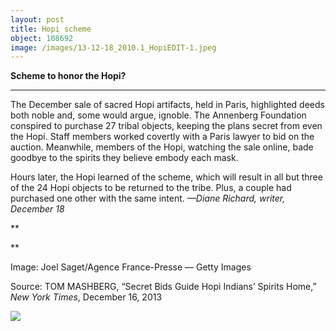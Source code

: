 ```yaml
---
layout: post
title: Hopi scheme
object: 108692
image: /images/13-12-18_2010.1_HopiEDIT-1.jpeg
---
```

**Scheme to honor the Hopi?**

****

The December sale of sacred Hopi artifacts, held in Paris, highlighted deeds both noble and, some would argue, ignoble. The Annenberg Foundation conspired to purchase 27 tribal objects, keeping the plans secret from even the Hopi. Staff members worked covertly with a Paris lawyer to bid on the auction. Meanwhile, members of the Hopi, watching the sale online, bade goodbye to the spirits they believe embody each mask. 

Hours later, the Hopi learned of the scheme, which will result in all but three of the 24 Hopi objects to be returned to the tribe. Plus, a couple had purchased one other with the same intent. *—Diane Richard, writer, December 18*

**

**

Image: Joel Saget/Agence France-Presse — Getty Images

Source: TOM MASHBERG, “Secret Bids Guide Hopi Indians’ Spirits Home,” *New York Times*, December 16, 2013 

![]({{siteurl.base}}/images/13-12-18_2010.1_HopiEDIT-1.jpeg)
